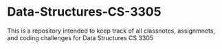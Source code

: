 # Data-Structures-CS-3305
This is a repository intended to keep track of all classnotes, assignmnets, and coding challenges for Data Structures CS 3305
